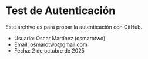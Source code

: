 # Test de Autenticación

Este archivo es para probar la autenticación con GitHub.

- Usuario: Oscar Martínez (osmarotwo)
- Email: osmarotwo@gmail.com
- Fecha: 2 de octubre de 2025